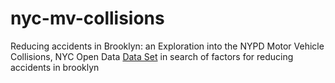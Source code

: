 # nyc-mv-collisions
Reducing accidents in Brooklyn: an Exploration into the NYPD Motor Vehicle Collisions, NYC Open Data [Data Set](https://data.cityofnewyork.us/Public-Safety/NYPD-Motor-Vehicle-Collisions/h9gi-nx95) in search of factors for reducing accidents in brooklyn
